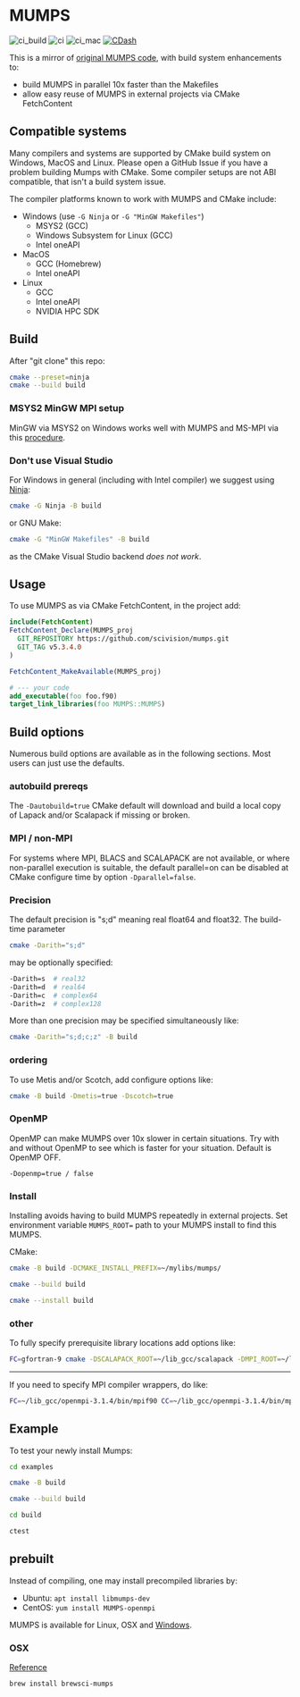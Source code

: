 # MUMPS

![ci_build](https://github.com/scivision/mumps/workflows/ci_build/badge.svg)
![ci](https://github.com/scivision/mumps/workflows/ci/badge.svg)
![ci_mac](https://github.com/scivision/mumps/workflows/ci_mac/badge.svg)
[![CDash](./.archive/cdash.png)](https://my.cdash.org/index.php?project=mumps)

This is a mirror of
[original MUMPS code](http://mumps-solver.org),
with build system enhancements to:

* build MUMPS in parallel 10x faster than the Makefiles
* allow easy reuse of MUMPS in external projects via CMake FetchContent

## Compatible systems

Many compilers and systems are supported by CMake build system on Windows, MacOS and Linux.
Please open a GitHub Issue if you have a problem building Mumps with CMake.
Some compiler setups are not ABI compatible, that isn't a build system issue.

The compiler platforms known to work with MUMPS and CMake include:

* Windows (use `-G Ninja` or `-G "MinGW Makefiles"`)
  * MSYS2 (GCC)
  * Windows Subsystem for Linux (GCC)
  * Intel oneAPI
* MacOS
  * GCC (Homebrew)
  * Intel oneAPI
* Linux
  * GCC
  * Intel oneAPI
  * NVIDIA HPC SDK

## Build

After "git clone" this repo:

```sh
cmake --preset=ninja
cmake --build build
```

### MSYS2 MinGW MPI setup

MinGW via MSYS2 on Windows works well with MUMPS and MS-MPI via this [procedure](https://www.scivision.dev/windows-mpi-msys2/).

### Don't use Visual Studio

For Windows in general (including with Intel compiler) we suggest using [Ninja](https://github.com/ninja-build/ninja/releases):

```sh
cmake -G Ninja -B build
```

or GNU Make:

```sh
cmake -G "MinGW Makefiles" -B build
```

as the CMake Visual Studio backend *does not work*.

## Usage

To use MUMPS as via CMake FetchContent, in the project add:

```cmake
include(FetchContent)
FetchContent_Declare(MUMPS_proj
  GIT_REPOSITORY https://github.com/scivision/mumps.git
  GIT_TAG v5.3.4.0
)

FetchContent_MakeAvailable(MUMPS_proj)

# --- your code
add_executable(foo foo.f90)
target_link_libraries(foo MUMPS::MUMPS)
```

## Build options

Numerous build options are available as in the following sections.
Most users can just use the defaults.

### autobuild prereqs

The `-Dautobuild=true` CMake default will download and build a local copy of Lapack and/or Scalapack if missing or broken.

### MPI / non-MPI

For systems where MPI, BLACS and SCALAPACK are not available, or where non-parallel execution is suitable,
the default parallel=on can be disabled at CMake configure time by option `-Dparallel=false`.

### Precision

The default precision is "s;d" meaning real float64 and float32.
The build-time parameter

```sh
cmake -Darith="s;d"
```

may be optionally specified:

```sh
-Darith=s  # real32
-Darith=d  # real64
-Darith=c  # complex64
-Darith=z  # complex128
```

More than one precision may be specified simultaneously like:

```sh
cmake -Darith="s;d;c;z" -B build
```

### ordering

To use Metis and/or Scotch, add configure options like:

```sh
cmake -B build -Dmetis=true -Dscotch=true
```

### OpenMP

OpenMP can make MUMPS over 10x slower in certain situations.
Try with and without OpenMP to see which is faster for your situation.
Default is OpenMP OFF.

`-Dopenmp=true / false`

### Install

Installing avoids having to build MUMPS repeatedly in external projects.
Set environment variable `MUMPS_ROOT=` path to your MUMPS install to find this MUMPS.

CMake:

```sh
cmake -B build -DCMAKE_INSTALL_PREFIX=~/mylibs/mumps/

cmake --build build

cmake --install build
```

### other

To fully specify prerequisite library locations add options like:

```sh
FC=gfortran-9 cmake -DSCALAPACK_ROOT=~/lib_gcc/scalapack -DMPI_ROOT=~/lib_gcc/openmpi-3.1.3
```

---

If you need to specify MPI compiler wrappers, do like:

```sh
FC=~/lib_gcc/openmpi-3.1.4/bin/mpif90 CC=~/lib_gcc/openmpi-3.1.4/bin/mpicc cmake -B build -DMPI_ROOT=~/lib_gcc/openmpi-3.1.4
```

## Example

To test your newly install Mumps:

```sh
cd examples

cmake -B build

cmake --build build

cd build

ctest
```

## prebuilt

Instead of compiling, one may install precompiled libraries by:

* Ubuntu: `apt install libmumps-dev`
* CentOS: `yum install MUMPS-openmpi`

MUMPS is available for Linux, OSX and
[Windows](http://mumps.enseeiht.fr/index.php?page=links).

### OSX

[Reference](http://mumps.enseeiht.fr/index.php?page=links)

```sh
brew install brewsci-mumps
```
